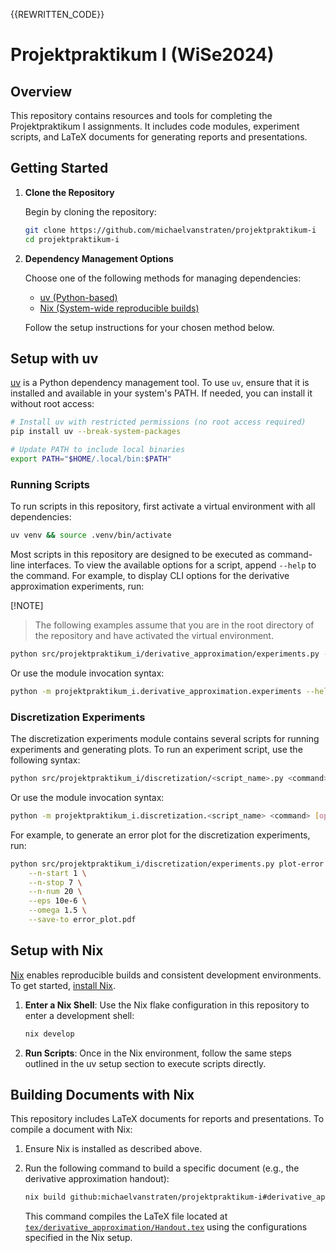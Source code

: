 {{REWRITTEN_CODE}}

# Projektpraktikum I (WiSe2024)

## Overview

This repository contains resources and tools for completing the Projektpraktikum
I assignments. It includes code modules, experiment scripts, and LaTeX documents
for generating reports and presentations.

## Getting Started

1. **Clone the Repository**

   Begin by cloning the repository:

   ```sh
   git clone https://github.com/michaelvanstraten/projektpraktikum-i
   cd projektpraktikum-i
   ```

2. **Dependency Management Options**

   Choose one of the following methods for managing dependencies:

   - [uv (Python-based)](https://docs.astral.sh/uv/)
   - [Nix (System-wide reproducible builds)](https://nixos.org/)

   Follow the setup instructions for your chosen method below.

## Setup with uv

[uv](https://docs.astral.sh/uv/) is a Python dependency management tool. To use
`uv`, ensure that it is installed and available in your system's PATH. If
needed, you can install it without root access:

```sh
# Install uv with restricted permissions (no root access required)
pip install uv --break-system-packages

# Update PATH to include local binaries
export PATH="$HOME/.local/bin:$PATH"
```

### Running Scripts

To run scripts in this repository, first activate a virtual environment with all
dependencies:

```sh
uv venv && source .venv/bin/activate
```

Most scripts in this repository are designed to be executed as command-line
interfaces. To view the available options for a script, append `--help` to the
command. For example, to display CLI options for the derivative approximation
experiments, run:

[!NOTE]

> The following examples assume that you are in the root directory of the
> repository and have activated the virtual environment.

```sh
python src/projektpraktikum_i/derivative_approximation/experiments.py --help
```

Or use the module invocation syntax:

```sh
python -m projektpraktikum_i.derivative_approximation.experiments --help
```

### Discretization Experiments

The discretization experiments module contains several scripts for running
experiments and generating plots. To run an experiment script, use the following
syntax:

```sh
python src/projektpraktikum_i/discretization/<script_name>.py <command> [options]
```

Or use the module invocation syntax:

```sh
python -m projektpraktikum_i.discretization.<script_name> <command> [options]
```

For example, to generate an error plot for the discretization experiments, run:

```sh
python src/projektpraktikum_i/discretization/experiments.py plot-error \
    --n-start 1 \
    --n-stop 7 \
    --n-num 20 \
    --eps 10e-6 \
    --omega 1.5 \
    --save-to error_plot.pdf
```

## Setup with Nix

[Nix](https://nixos.org/) enables reproducible builds and consistent development
environments. To get started,
[install Nix](https://nixos.org/download/#download-nix).

1. **Enter a Nix Shell**: Use the Nix flake configuration in this repository to
   enter a development shell:

   ```sh
   nix develop
   ```

2. **Run Scripts**: Once in the Nix environment, follow the same steps outlined
   in the uv setup section to execute scripts directly.

## Building Documents with Nix

This repository includes LaTeX documents for reports and presentations. To
compile a document with Nix:

1. Ensure Nix is installed as described above.
2. Run the following command to build a specific document (e.g., the derivative
   approximation handout):

   ```sh
   nix build github:michaelvanstraten/projektpraktikum-i#derivative_approximation/handout
   ```

   This command compiles the LaTeX file located at
   [`tex/derivative_approximation/Handout.tex`](tex/derivative_approximation/Handout.tex)
   using the configurations specified in the Nix setup.
